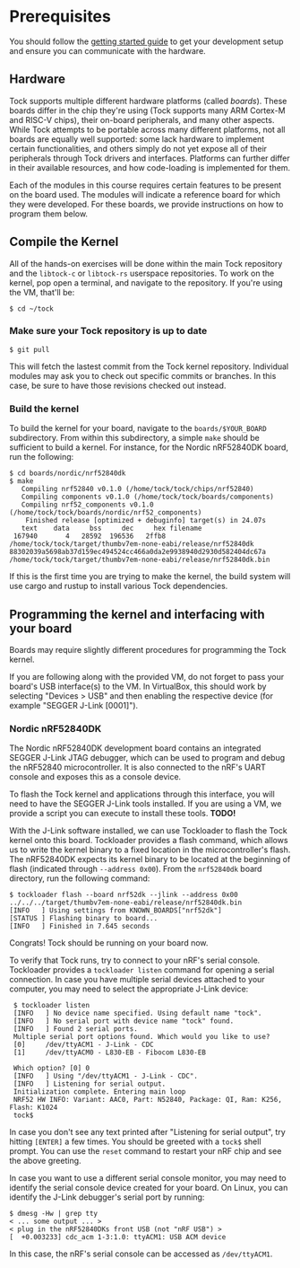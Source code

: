 # Prerequisites

You should follow the [getting started guide](getting_started.html) to get your
development setup and ensure you can communicate with the hardware.

## Hardware

Tock supports multiple different hardware platforms (called _boards_). These
boards differ in the chip they're using (Tock supports many ARM Cortex-M and
RISC-V chips), their on-board peripherals, and many other aspects. While Tock
attempts to be portable across many different platforms, not all boards are
equally well supported: some lack hardware to implement certain functionalities,
and others simply do not yet expose all of their peripherals through Tock
drivers and interfaces. Platforms can further differ in their available
resources, and how code-loading is implemented for them.

Each of the modules in this course requires certain features to be present on
the board used. The modules will indicate a reference board for which they were
developed. For these boards, we provide instructions on how to program them
below.

## Compile the Kernel

All of the hands-on exercises will be done within the main Tock repository and
the `libtock-c` or `libtock-rs` userspace repositories. To work on the kernel,
pop open a terminal, and navigate to the repository. If you're using the VM,
that'll be:

    $ cd ~/tock

### Make sure your Tock repository is up to date

    $ git pull

This will fetch the lastest commit from the Tock kernel repository. Individual
modules may ask you to check out specific commits or branches. In this case, be
sure to have those revisions checked out instead.

### Build the kernel

To build the kernel for your board, navigate to the `boards/$YOUR_BOARD`
subdirectory. From within this subdirectory, a simple `make` should be
sufficient to build a kernel. For instance, for the Nordic nRF52840DK board, run
the following:

    $ cd boards/nordic/nrf52840dk
    $ make
       Compiling nrf52840 v0.1.0 (/home/tock/tock/chips/nrf52840)
       Compiling components v0.1.0 (/home/tock/tock/boards/components)
       Compiling nrf52_components v0.1.0 (/home/tock/tock/boards/nordic/nrf52_components)
        Finished release [optimized + debuginfo] target(s) in 24.07s
       text    data     bss     dec     hex filename
     167940       4   28592  196536   2ffb8 /home/tock/tock/target/thumbv7em-none-eabi/release/nrf52840dk
    88302039a5698ab37d159ec494524cc466a0da2e9938940d2930d582404dc67a  /home/tock/tock/target/thumbv7em-none-eabi/release/nrf52840dk.bin

If this is the first time you are trying to make the kernel, the build system
will use cargo and rustup to install various Tock dependencies.

## Programming the kernel and interfacing with your board

Boards may require slightly different procedures for programming the Tock
kernel.

If you are following along with the provided VM, do not forget to pass your
board's USB interface(s) to the VM. In VirtualBox, this should work by selecting
"Devices > USB" and then enabling the respective device (for example "SEGGER
J-Link [0001]").

### Nordic nRF52840DK

The Nordic nRF52840DK development board contains an integrated SEGGER J-Link
JTAG debugger, which can be used to program and debug the nRF52840
microcontroller. It is also connected to the nRF's UART console and exposes this
as a console device.

To flash the Tock kernel and applications through this interface, you will need
to have the SEGGER J-Link tools installed. If you are using a VM, we provide a
script you can execute to install these tools. **TODO!**

With the J-Link software installed, we can use Tockloader to flash the Tock
kernel onto this board. Tockloader provides a flash command, which allows us to
write the kernel binary to a fixed location in the microcontroller's flash. The
nRF52840DK expects its kernel binary to be located at the beginning of flash
(indicated through `--address 0x00`). From the `nrf52840dk` board directory, run
the following command:

    $ tockloader flash --board nrf52dk --jlink --address 0x00 ../../../target/thumbv7em-none-eabi/release/nrf52840dk.bin
    [INFO   ] Using settings from KNOWN_BOARDS["nrf52dk"]
    [STATUS ] Flashing binary to board...
    [INFO   ] Finished in 7.645 seconds

Congrats! Tock should be running on your board now.

To verify that Tock runs, try to connect to your nRF's serial console.
Tockloader provides a `tockloader listen` command for opening a serial
connection. In case you have multiple serial devices attached to your computer,
you may need to select the appropriate J-Link device:

     $ tockloader listen
     [INFO   ] No device name specified. Using default name "tock".
     [INFO   ] No serial port with device name "tock" found.
     [INFO   ] Found 2 serial ports.
     Multiple serial port options found. Which would you like to use?
     [0]     /dev/ttyACM1 - J-Link - CDC
     [1]     /dev/ttyACM0 - L830-EB - Fibocom L830-EB

     Which option? [0] 0
     [INFO   ] Using "/dev/ttyACM1 - J-Link - CDC".
     [INFO   ] Listening for serial output.
     Initialization complete. Entering main loop
     NRF52 HW INFO: Variant: AAC0, Part: N52840, Package: QI, Ram: K256, Flash: K1024
     tock$

In case you don't see any text printed after "Listening for serial output", try
hitting `[ENTER]` a few times. You should be greeted with a `tock$` shell
prompt. You can use the `reset` command to restart your nRF chip and see the
above greeting.

In case you want to use a different serial console monitor, you may need to
identify the serial console device created for your board. On Linux, you can
identify the J-Link debugger's serial port by running:

    $ dmesg -Hw | grep tty
    < ... some output ... >
    < plug in the nRF52840DKs front USB (not "nRF USB") >
    [  +0.003233] cdc_acm 1-3:1.0: ttyACM1: USB ACM device

In this case, the nRF's serial console can be accessed as `/dev/ttyACM1`.
